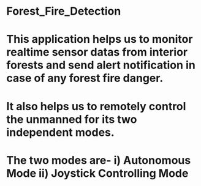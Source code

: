 # Forest_Fire_Detection
# This application helps us to monitor realtime sensor datas from interior forests and send alert notification in case of any forest fire danger. 
# It also helps us to remotely control the unmanned for its two independent modes. 
# The two modes are- i) Autonomous Mode ii) Joystick Controlling Mode
